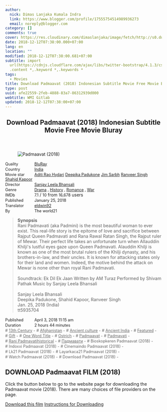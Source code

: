 ```yaml
---
author:
  nick: Dimas Lanjaka Kumala Indra
  link: https://www.blogger.com/profile/17555754514989936273
  email: noreply@blogger.com
category: []
comments: true
cover: https://res.cloudinary.com/dimaslanjaka/image/fetch/http://s0.dunia21.net/wp-content/uploads/2018/04/film-padmaavat-2018.jpg
date: 2018-12-12T07:38:00.000+07:00
lang: en
location: ""
modified: 2018-12-12T07:38:00.681+07:00
subtitle: import
  url(https://cdnjs.cloudflare.com/ajax/libs/twitter-bootstrap/4.1.3/css/bootstrap.min.css);
  .content *,.keyword *,.keywords *
tags:
  - Movies
title: Download Padmaavat (2018) Indonesian Subtitle Movie Free Movie Bluray
type: post
uuid: afe22559-2feb-4888-83a7-86312939d000
webtitle: WMI Gitlab
updated: 2018-12-12T07:38:00+07:00
---
```


<div>  <style>  @import url("https://cdnjs.cloudflare.com/ajax/libs/twitter-bootstrap/4.1.3/css/bootstrap.min.css");  .content *,.keyword *,.keywords * { max-width:100%}  .keywords h3 { margin-right: 15px; color: #666 }   .keywords h3::before { content: "#"; }  .keywords h3::after { content: "-"; }  .content h3 { display: inline-block; }  .keywords h3 { display: block }  .content-wrapper {          position: relative      }      .content-wrapper::before {          background: -moz-linear-gradient(top, rgba(255, 255, 255, 0) 0, rgba(255, 255, 255, 1) 100%);          background: -webkit-linear-gradient(top, rgba(255, 255, 255, 0) 0, rgba(255, 255, 255, 1) 100%);          background: linear-gradient(to bottom, rgba(255, 255, 255, 0) 0, rgba(255, 255, 255, 1) 100%);          filter: progid: DXImageTransform.Microsoft.gradient(startColorstr='#00ffffff', endColorstr='#ffffff', GradientType=0);          bottom: 0;          left: 0;          position: absolute;          width: 100%;          color: #fff;          height: 50px;          /*content: '';*/          /*z-index: 3*/      }      .keywords h3 a {          color: #666      }      .content {          position: relative      }      .content h2,      .content h3 {          font-style: normal;          display: inline-block;          font-weight: 400;          margin: 0;          padding: 0;          font-size: 90%      }      .content-media,      .show-more {          font-size: 80%      }      .content h2 {          width: 90px      }      .content-poster {          margin-bottom: 10px      }  </style>  <article class="post"><header class="post-header"><h1 for="title"> <span class="notranslate">Download Padmaavat (2018) Indonesian Subtitle Movie Free Movie Bluray</span> </h1> </header><div class="content-wrapper" id="movie-detail"><div class="row toggle-more">  <div class="col-xs-2 content-poster"><figure><img src="https://res.cloudinary.com/dimaslanjaka/image/fetch/http://s0.dunia21.net/wp-content/uploads/2018/04/film-padmaavat-2018.jpg" alt="Padmaavat (2018)" title="Watch Padmaavat (2018) Indonesian Subtitles Streaming Movie Free Download Online" class="img-thumbnail"></figure></div>  <div class="col-xs-10 content">  <div>  <h2> <span class="notranslate">Quality</span> </h2> <h3> <span class="notranslate"><a href="http://web-manajemen.blogspot.com/p/search.html?q=quality%20bluray" title="List of the latest and most complete films on BluRay quality">BluRay</a></span> </h3> </div>  <div>  <h2> <span class="notranslate">Country</span> </h2> <h3> <span class="notranslate"><a href="http://web-manajemen.blogspot.com/p/search.html?q=country%20india" title="List of the latest and most complete films made in India">India</a></span> </h3> </div>  <div>  <h2> <span class="notranslate">Movie star</span> </h2> <h3> <span class="notranslate"><a href="http://web-manajemen.blogspot.com/p/search.html?q=artist%20aditi%20rao%20hydari">Aditi Rao Hydari</a></span> </h3> <h3> <span class="notranslate"><a href="http://web-manajemen.blogspot.com/p/search.html?q=artist%20deepika%20padukone">Deepika Padukone</a></span> </h3> <h3> <span class="notranslate"><a href="http://web-manajemen.blogspot.com/p/search.html?q=artist%20jim%20sarbh">Jim Sarbh</a></span> </h3> <h3> <span class="notranslate"><a href="http://web-manajemen.blogspot.com/p/search.html?q=artist%20ranveer%20singh">Ranveer Singh</a></span> </h3> <h3> <span class="notranslate"><a href="http://web-manajemen.blogspot.com/p/search.html?q=artist%20shahid%20kapoor">Shahid Kapoor</a></span> </h3> </div>  <div>  <h2> <span class="notranslate">Director</span> </h2> <h3> <span class="notranslate"><a href="http://web-manajemen.blogspot.com/p/search.html?q=director%20sanjay%20leela%20bhansali">Sanjay Leela Bhansali</a></span> </h3> </div>  <div>  <h2> <span class="notranslate">Genre</span> </h2> <h3> <span class="notranslate"><a href="http://web-manajemen.blogspot.com/p/search.html?q=genre%20drama" title="List of the latest and most complete Genres films">Drama</a> , <a href="http://web-manajemen.blogspot.com/p/search.html?q=genre%20history" title="List of the latest and most complete Genres films">History</a> , <a href="http://web-manajemen.blogspot.com/p/search.html?q=genre%20romance" title="List of the latest and most complete Genres films">Romance</a> , <a href="http://web-manajemen.blogspot.com/p/search.html?q=genre%20war" title="List of the latest and most complete Genres films">War</a></span> </h3> </div>  <div>  <h2> <span class="notranslate">IMDb</span> </h2> <h3> <span class="notranslate">7.1</span> </h3> <span class="notranslate">/</span> <h3> <span class="notranslate">10</span> </h3> <span class="notranslate">from</span> <h3> <span class="notranslate">16,678</span> </h3> <span class="notranslate">users</span> </div> <div>  <h2> <span class="notranslate">Published</span> </h2> <h3> <span class="notranslate">January 25, 2018</span> </h3> </div>  <div>  <h2> <span class="notranslate">Translator</span> </h2> <h3> <span class="notranslate"><a href="http://web-manajemen.blogspot.com/p/search.html?q=translator%20eldwin92">eldwin92</a></span> </h3> </div>  <div>  <h2> <span class="notranslate">By</span> </h2> <h3> <span class="notranslate">The world21</span> </h3> </div>  <blockquote> <span class="notranslate"><strong>Synopsis</strong></span> <br><span class="notranslate">Rani Padmavati (aka Padmini) is the most beautiful woman to ever exist.</span> <span class="notranslate">This real-life story is the epitome of love and sacrifice between Rajput Queen Padmavati and Rana Rawal Ratan Singh, the Rajput ruler of Mewar.</span> <span class="notranslate">Their perfect life takes an unfortunate turn when Allauddin Khilji's lustful eyes gaze upon Queen Padmavati.</span> <span class="notranslate">Alauddin Khilji is known as one of the most brutal rulers of the Khilji dynasty, and his brothers-in-law, and their uncles.</span> <span class="notranslate">It is known for attacking states only for their land and women.</span> <span class="notranslate">Indeed, the motive behind the attack on Mewar is none other than royal Rani Padmavati.</span> <br><br><span class="notranslate">Soundtrack: Ek Dil Ek Jaan Written by AM Turaz Performed by Shivam Pathak Music by Sanjay Leela Bhansali</span> <br><span><br></span> <span class="notranslate"><span>Sanjay Leela Bhansali</span></span> <span><br></span> <span class="notranslate"><span>Deepika Padukone, Shahid Kapoor, Ranveer Singh</span></span> <span><br></span> <span class="notranslate"><span>Jan. 25, 2018 (India)</span></span> <span><br></span> <span class="notranslate"><span>tt5935704</span></span> </blockquote> <div>  <h2> <span class="notranslate">Published</span> </h2> <h3> <span class="notranslate">April 3, 2018 11:15 am</span> </h3> </div>  <div>  <h2> <span class="notranslate">Duration</span> </h2> <h3> <span class="notranslate">2 hours 44 minutes</span> </h3> </div>  <div class="keywords">  <h3> <span class="notranslate"><a href="http://web-manajemen.blogspot.com/p/search.html?q=tag%2013th%20century">13th Century</a></span> </h3> <h3> <span class="notranslate"><a href="http://web-manajemen.blogspot.com/p/search.html?q=tag%20afghanistan">Afghanistan</a></span> </h3> <h3> <span class="notranslate"><a href="http://web-manajemen.blogspot.com/p/search.html?q=tag%20ancient%20culture">Ancient culture</a></span> </h3> <h3> <span class="notranslate"><a href="http://web-manajemen.blogspot.com/p/search.html?q=tag%20ancient%20india">Ancient India</a></span> </h3> <h3> <span class="notranslate"><a href="http://web-manajemen.blogspot.com/p/search.html?q=tag%20featured">Featured</a></span> </h3> <h3> <span class="notranslate"><a href="http://web-manajemen.blogspot.com/p/search.html?q=tag%20gift">Gift</a></span> </h3> <h3> <span class="notranslate"><a href="http://web-manajemen.blogspot.com/p/search.html?q=tag%20one%20word%20title">One Word Title</a></span> </h3> <h3> <span class="notranslate"><a href="http://web-manajemen.blogspot.com/p/search.html?q=tag%20ostrich">Ostrich</a></span> </h3> <h3> <span class="notranslate"><a href="http://web-manajemen.blogspot.com/p/search.html?q=tag%20padmaavat">Padmaavat</a></span> </h3> <h3> <span class="notranslate"><a href="http://web-manajemen.blogspot.com/p/search.html?q=tag%20padmavati">Padmavati</a></span> </h3> <h3> <span class="notranslate"><a href="http://web-manajemen.blogspot.com/p/search.html?q=tag%20rani%20padmavatihistorical">Rani Padmavatihistorical</a></span> </h3> <h3> <span class="notranslate"><a href="http://web-manajemen.blogspot.com/p/search.html?q=tag%20%D0%BF%D0%B0%D0%B4%D0%BC%D0%B0%D0%B2%D0%B0%D1%82%D0%B8">Падмавати</a></span> </h3> <h3> <span class="notranslate">Bioskopkeren Padmaavat (2018)</span> </h3> <h3> <span class="notranslate">Indoxxi Padmaavat (2018)</span> </h3> <h3> <span class="notranslate">Cinemaindo Padmaavat (2018)</span> </h3> <h3> <span class="notranslate">Lk21 Padmaavat (2018)</span> </h3> <h3> <span class="notranslate">Layarkaca21 Padmaavat (2018)</span> </h3> <h3> <span class="notranslate">Watch Padmaavat (2018)</span> </h3> <h3> <span class="notranslate">Download Padmaavat (2018)</span> </h3> </div>  </div>  </div></div></article><div class="download-movie" id="download-movie">  <h2> <span class="notranslate">DOWNLOAD Padmaavat FILM (2018)</span> </h2> <p> <span class="notranslate">Click the button below to go to the website page for downloading the Padmaavat movie (2018).</span> <span class="notranslate">There are many choices of file providers on the page.</span> </p> <a href="http://dl.layarkaca21.vip/get/padmaavat-2018" target="_blank" class="btn btn-success" rel="noopener noreferer nofollow"><i class="fa-download"></i></a> <span class="notranslate"><a href="http://dl.layarkaca21.vip/get/padmaavat-2018" target="_blank" class="btn btn-success" rel="noopener noreferer nofollow">Download this film</a></span> <a href="http://web-manajemen.blogspot.com/p/search.html?q=petunjuk%20cara%20download%20film" target="_blank" class="btn btn-default"><i class="fa-info-circled"></i></a> <span class="notranslate"><a href="http://web-manajemen.blogspot.com/p/search.html?q=petunjuk%20cara%20download%20film" target="_blank" class="btn btn-default">Instructions for Downloading</a></span> </div> </div>    <script>document.querySelectorAll("pre,code");

  pretext.forEach(function (el) {
    el.classList.toggle("notranslate", true);
  });</script>